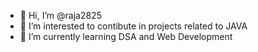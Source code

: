 - 👋 Hi, I’m @raja2825
- 👀 I’m interested to contibute in projects related to JAVA
- 🌱 I’m currently learning DSA and Web Development
  

<!---
raja2825/raja2825 is a ✨ special ✨ repository because its `README.md` (this file) appears on your GitHub profile.
You can click the Preview link to take a look at your changes.
--->
